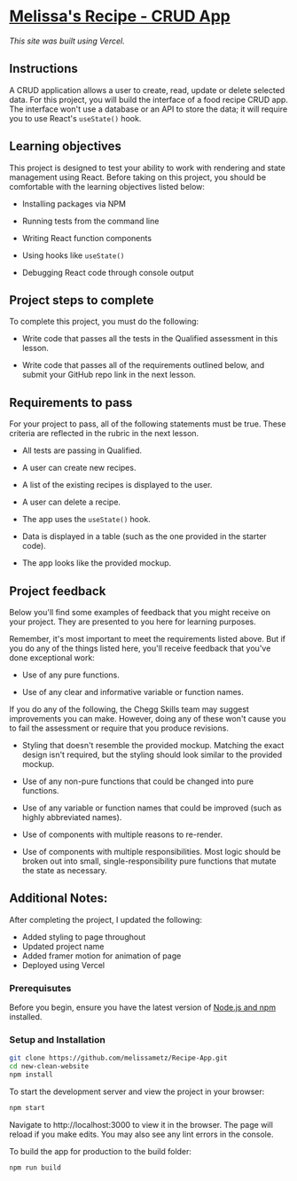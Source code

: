 # [Melissa's Recipe - CRUD App](https://recipe-app-ten-kohl.vercel.app/)

*This site was built using Vercel.*

## Instructions
A CRUD application allows a user to create, read, update or delete selected data. For this project, you will build the interface of a food recipe CRUD app. The interface won't use a database or an API to store the data; it will require you to use React's `useState()` hook.

## Learning objectives
This project is designed to test your ability to work with rendering and state management using React. Before taking on this project, you should be comfortable with the learning objectives listed below:

* Installing packages via NPM

* Running tests from the command line

* Writing React function components

* Using hooks like `useState()`

* Debugging React code through console output

## Project steps to complete

To complete this project, you must do the following:

* Write code that passes all the tests in the Qualified assessment in this lesson.

* Write code that passes all of the requirements outlined below, and submit your GitHub repo link in the next lesson.

## Requirements to pass

For your project to pass, all of the following statements must be true. These criteria are reflected in the rubric in the next lesson.

* All tests are passing in Qualified.

* A user can create new recipes.

* A list of the existing recipes is displayed to the user.

* A user can delete a recipe.

* The app uses the `useState()` hook.

* Data is displayed in a table (such as the one provided in the starter code).

* The app looks like the provided mockup.

## Project feedback

Below you'll find some examples of feedback that you might receive on your project. They are presented to you here for learning purposes.

Remember, it's most important to meet the requirements listed above. But if you do any of the things listed here, you'll receive feedback that you've done exceptional work:

* Use of any pure functions.

* Use of any clear and informative variable or function names.

If you do any of the following, the Chegg Skills team may suggest improvements you can make. However, doing any of these won't cause you to fail the assessment or require that you produce revisions.

* Styling that doesn't resemble the provided mockup. Matching the exact design isn't required, but the styling should look similar to the provided mockup.

* Use of any non-pure functions that could be changed into pure functions.

* Use of any variable or function names that could be improved (such as highly abbreviated names).

* Use of components with multiple reasons to re-render.

* Use of components with multiple responsibilities. Most logic should be broken out into small, single-responsibility pure functions that mutate the state as necessary.

## Additional Notes:

After completing the project, I updated the following:

* Added styling to page throughout
* Updated project name
* Added framer motion for animation of page
* Deployed using Vercel

### Prerequisutes

Before you begin, ensure you have the latest version of [Node.js and npm](https://nodejs.org/) installed.

### Setup and Installation

```sh
git clone https://github.com/melissametz/Recipe-App.git
cd new-clean-website
npm install
```
To start the development server and view the project in your browser:
```sh
npm start
```
Navigate to http://localhost:3000 to view it in the browser. The page will reload if you make edits. You may also see any lint errors in the console.

To build the app for production to the build folder:
```sh
npm run build
```

